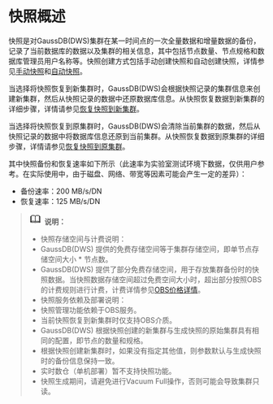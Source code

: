 # 快照概述<a name="ZH-CN_TOPIC_0000001405476902"></a>

快照是对GaussDB\(DWS\)集群在某一时间点的一次全量数据和增量数据的备份，记录了当前数据库的数据以及集群的相关信息，其中包括节点数量、节点规格和数据库管理员用户名称等。快照创建方式包括手动创建快照和自动创建快照，详情参见[手动快照](手动快照.md)和[自动快照](自动快照.md)。

当选择将快照恢复到新集群时，GaussDB\(DWS\)会根据快照记录的集群信息来创建新集群，然后从快照记录的数据中还原数据库信息。从快照恢复数据到新集群的详细步骤，详情请参见[恢复快照到新集群](恢复快照到新集群.md)。

当选择将快照恢复到原集群时，GaussDB\(DWS\)会清除当前集群的数据，然后从快照记录的数据中将数据库信息还原到当前集群。从快照恢复数据到原集群的详细步骤，详情请参见[恢复快照到原集群](恢复快照到原集群.md)。

其中快照备份和恢复速率如下所示（此速率为实验室测试环境下数据，仅供用户参考。在实际使用中，由于磁盘、网络、带宽等因素可能会产生一定的差异）：

-   备份速率：200 MB/s/DN
-   恢复速率：125 MB/s/DN

>![](public_sys-resources/icon-note.gif) **说明：** 
>-   快照存储空间与计费说明：
>    -   GaussDB\(DWS\) 提供的免费存储空间等于集群存储空间，即单节点存储空间大小 \* 节点数。
>    -   GaussDB\(DWS\) 提供了部分免费存储空间，用于存放集群备份时的快照数据。当快照数据存储空间超过免费空间大小时，超出部分按照OBS的计费规则进行计费，计费详情参见[OBS价格详情](https://www.huaweicloud.com/pricing.html?tab=detail#/obs)。
>-   快照服务依赖及部署说明：
>    -   快照管理功能依赖于OBS服务。
>    -   当前快照恢复到新集群时仅支持OBS介质。
>-   GaussDB\(DWS\) 根据快照创建的新集群与生成快照的原始集群具有相同的配置，即节点的数量和规格。
>-   根据快照创建新集群时，如果没有指定其他值，则参数默认与生成快照时的备份信息保持一致。
>-   实时数仓（单机部署）暂不支持快照功能。
>-   快照生成期间，请避免进行Vacuum Full操作，否则可能会导致集群只读。

